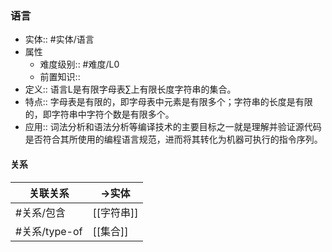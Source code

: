 ###  语言 
- 实体:: #实体/语言 
- 属性
	- 难度级别:: #难度/L0 
	- 前置知识::
- 定义:: 语言L是有限字母表∑上有限长度字符串的集合。
- 特点:: 字母表是有限的，即字母表中元素是有限多个；字符串的长度是有限的，即字符串中字符个数是有限多个。
- 应用:: 词法分析和语法分析等编译技术的主要目标之一就是理解并验证源代码是否符合其所使用的编程语言规范，进而将其转化为机器可执行的指令序列。
#### 关系
| 关联关系 | ->实体 |
| ---- | ---- |
| #关系/包含  | [[字符串]] |
| #关系/type-of  | [[集合]] |